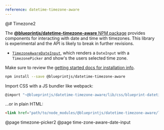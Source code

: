 ```yaml
---
reference: datetime-timezone-aware
---
```


@# Timezone2


The [__@blueprintjs/datetime-timezone-aware__ NPM package](https://www.npmjs.com/package/@blueprintjs/datetime)
provides components for interacting with date and time with timezones. This library is experimental and the API is likely to break in further revisions.

- [`TimezoneAwareDateInput`](#/time-zone-aware-date-input), which renders a `DateInput` with a `TimezonePicker` and show's the users selected time zone.

Make sure to review the [getting started docs for installation info](#blueprint/getting-started).

```sh
npm install --save @blueprintjs/datetime-timezone-aware
```

Import CSS with a JS bundler like webpack:

```js
@import "~@blueprintjs/datetime-timezone-aware/lib/css/blueprint-datetime.css";
```

...or in plain HTML:

```html
<link href="path/to/node_modules/@blueprintjs/datetime-timezone-aware/lib/css/blueprint-datetime.css" rel="stylesheet" />
```

@page timezone-picker2
@page time-zone-aware-date-input
